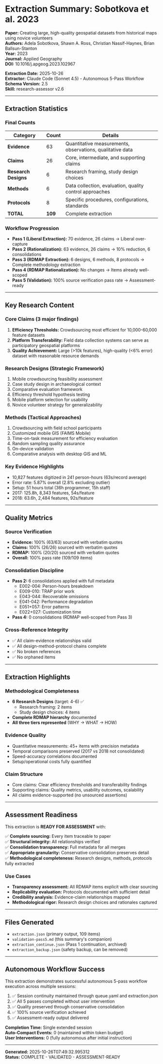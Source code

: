 # Extraction Summary: Sobotkova et al. 2023

**Paper:** Creating large, high-quality geospatial datasets from historical maps using novice volunteers  
**Authors:** Adela Sobotkova, Shawn A. Ross, Christian Nassif-Haynes, Brian Ballsun-Stanton  
**Year:** 2023  
**Journal:** Applied Geography  
**DOI:** 10.1016/j.apgeog.2023.102967

**Extraction Date:** 2025-10-26  
**Extractor:** Claude Code (Sonnet 4.5) - Autonomous 5-Pass Workflow  
**Schema Version:** 2.5  
**Skill:** research-assessor v2.6

---

## Extraction Statistics

### Final Counts
| Category | Count | Details |
|----------|-------|---------|
| **Evidence** | 63 | Quantitative measurements, observations, qualitative data |
| **Claims** | 26 | Core, intermediate, and supporting claims |
| **Research Designs** | 6 | Research framing, study design choices |
| **Methods** | 6 | Data collection, evaluation, quality control approaches |
| **Protocols** | 8 | Specific procedures, configurations, standards |
| **TOTAL** | **109** | Complete extraction |

### Workflow Progression
- **Pass 1 (Liberal Extraction):** 70 evidence, 26 claims → Liberal over-capture
- **Pass 2 (Rationalization):** 63 evidence, 26 claims → 10% reduction, 6 consolidations
- **Pass 3 (RDMAP Extraction):** 6 designs, 6 methods, 8 protocols → Complete methodology extraction
- **Pass 4 (RDMAP Rationalization):** No changes → Items already well-scoped
- **Pass 5 (Validation):** 100% source verification pass rate → Assessment-ready

---

## Key Research Content

### Core Claims (3 major findings)
1. **Efficiency Thresholds:** Crowdsourcing most efficient for 10,000-60,000 feature datasets
2. **Platform Transferability:** Field data collection systems can serve as participatory geospatial platforms
3. **Quality Achievement:** Large (>10k features), high-quality (<6% error) dataset with reasonable resource demands

### Research Designs (Strategic Framework)
1. Mobile crowdsourcing feasibility assessment
2. Case study design in archaeological context
3. Comparative evaluation framework
4. Efficiency threshold hypothesis testing
5. Mobile platform selection for usability
6. Novice volunteer strategy for generalizability

### Methods (Tactical Approaches)
1. Crowdsourcing with field school participants
2. Customized mobile GIS (FAIMS Mobile)
3. Time-on-task measurement for efficiency evaluation
4. Random sampling quality assurance
5. On-device validation
6. Comparative analysis with desktop GIS and ML

### Key Evidence Highlights
- 10,827 features digitized in 241 person-hours (63s/record average)
- Error rate: 5.87% overall (2.8% excluding outlier)
- Setup: 51 hours total (36h programmer, 15h staff)
- 2017: 125.8h, 8,343 features, 54s/feature
- 2018: 63.6h, 2,484 features, 92s/feature

---

## Quality Metrics

### Source Verification
- **Evidence:** 100% (63/63) sourced with verbatim quotes
- **Claims:** 100% (26/26) sourced with verbatim quotes  
- **RDMAP:** 100% (20/20) sourced with verbatim quotes
- **Overall:** 100% pass rate (109/109 items)

### Consolidation Discipline
- **Pass 2:** 6 consolidations applied with full metadata
  - E002-004: Person-hours breakdown
  - E009-010: TRAP prior work
  - E043-044: Recoverable omissions
  - E041-042: Performance degradation
  - E051+057: Error patterns
  - E022+027: Customization time
- **Pass 4:** 0 consolidations (RDMAP well-scoped from Pass 3)

### Cross-Reference Integrity
- ✅ All claim-evidence relationships valid
- ✅ All design-method-protocol chains complete
- ✅ No broken references
- ✅ No orphaned items

---

## Extraction Highlights

### Methodological Completeness
- **6 Research Designs** (target: 4-6) ✅
  - Research framing: 2 items
  - Study design choices: 4 items
- **Complete RDMAP hierarchy** documented
- **All three tiers represented** (WHY → WHAT → HOW)

### Evidence Quality
- Quantitative measurements: 45+ items with precision metadata
- Temporal comparisons preserved (2017 vs 2018 not consolidated)
- Speed-accuracy correlations documented
- Setup/operational costs fully quantified

### Claim Structure
- Core claims: Clear efficiency thresholds and transferability findings
- Supporting claims: Quality metrics, usability outcomes, scalability
- All claims evidence-supported (no unsourced assertions)

---

## Assessment Readiness

This extraction is **READY FOR ASSESSMENT** with:

✅ **Complete sourcing:** Every item traceable to paper  
✅ **Structural integrity:** All relationships verified  
✅ **Consolidation transparency:** Full metadata for all merges  
✅ **Appropriate granularity:** Conservative consolidation preserves detail  
✅ **Methodological completeness:** Research designs, methods, protocols fully extracted  

### Use Cases
- **Transparency assessment:** All RDMAP items explicit with clear sourcing
- **Replicability evaluation:** Protocols documented with sufficient detail
- **Credibility analysis:** Evidence-claim relationships mapped
- **Methodological rigor:** Research design choices and rationales captured

---

## Files Generated

- `extraction.json` (primary output, 109 items)
- `validation-pass5.md` (this summary's companion)
- `extraction_continue.json` (Pass 1 continuation, archived)
- `extraction_backup.json` (safety backup, can be removed)

---

## Autonomous Workflow Success

This extraction demonstrates successful autonomous 5-pass workflow execution across multiple sessions:

1. ✅ Session continuity maintained through queue.yaml and extraction.json
2. ✅ All 5 passes completed without user intervention
3. ✅ Quality preserved through conservative consolidation
4. ✅ 100% source verification achieved
5. ✅ Assessment-ready output delivered

**Completion Time:** Single extended session  
**Auto-Compact Events:** 0 (maintained within token budget)  
**User Interventions:** 0 (fully autonomous after initial instruction)

---

**Generated:** 2025-10-26T07:49:32.995312  
**Status:** COMPLETE - VALIDATED - ASSESSMENT-READY
